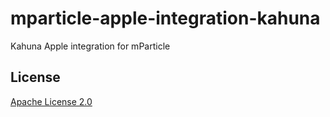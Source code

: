 # mparticle-apple-integration-kahuna

Kahuna Apple integration for mParticle

## License

[Apache License 2.0](http://www.apache.org/licenses/LICENSE-2.0)
